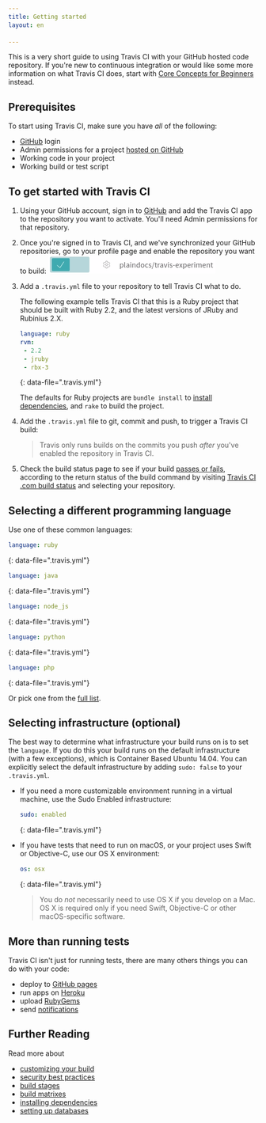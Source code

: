 ```yaml
---
title: Getting started
layout: en

---
```


This is a very short guide to using Travis CI with your GitHub hosted code repository.
If you're new to continuous integration or would like some more information on
what Travis CI does, start with [Core Concepts for Beginners](/user/for-beginners)
instead.

<div id="toc"></div>

## Prerequisites

To start using Travis CI, make sure you have *all* of the following:

 * [GitHub](https://github.com/) login
 * Admin permissions for a project [hosted on GitHub](https://help.github.com/categories/importing-your-projects-to-github/)
 * Working code in your project
 * Working build or test script

## To get started with Travis CI

1. Using your GitHub account, sign in to [GitHub](https://github.com/marketplace/travis-ci) and add the Travis CI app to the repository you want to activate. You'll need Admin permissions for that repository.

2. Once you're signed in to Travis CI, and we've synchronized your GitHub
   repositories, go to your profile page and enable the repository
   you want to build: ![enable button](/images/enable.png "enable button")

3. Add a `.travis.yml` file to your repository to tell Travis CI what to do.

   The following example tells Travis CI that this is a Ruby project that should
   be built with Ruby 2.2, and the latest versions of JRuby and Rubinius 2.X.

   ```yaml
   language: ruby
   rvm:
    - 2.2
    - jruby
    - rbx-3
   ```
   {: data-file=".travis.yml"}

   The defaults for Ruby projects are `bundle install` to [install dependencies](/user/customizing-the-build/#Customizing-the-Installation-Step),
   and `rake` to build the project.

4. Add the `.travis.yml` file to git, commit and push, to trigger a Travis CI build:

   > Travis only runs builds on the commits you push *after* you've enabled the repository in Travis CI.

5. Check the build status page to see if your build [passes or fails](/user/customizing-the-build/#Breaking-the-Build), according to the return status of the build command by visiting [Travis CI .com build status](https://travis-ci.com/auth) and selecting your repository.


## Selecting a different programming language

Use one of these common languages:

```yaml
language: ruby
```
{: data-file=".travis.yml"}

```yaml
language: java
```
{: data-file=".travis.yml"}

```yaml
language: node_js
```
{: data-file=".travis.yml"}

```yaml
language: python
```
{: data-file=".travis.yml"}

```yaml
language: php
```
{: data-file=".travis.yml"}

Or pick one from the [full list](/user/languages/).

## Selecting infrastructure (optional)

The best way to determine what infrastructure your build runs on
is to set the `language`. If you do this your build runs on the default
infrastructure (with a few exceptions), which is Container Based Ubuntu 14.04.
You can explicitly select the default infrastructure by adding `sudo: false` to your `.travis.yml`.

* If you need a more customizable environment running in a virtual machine, use the Sudo
Enabled infrastructure:

  ```yaml
  sudo: enabled
  ```
  {: data-file=".travis.yml"}

* If you have tests that need to run on macOS, or your project uses Swift or
Objective-C, use our OS X environment:

  ```yaml
  os: osx
  ```
  {: data-file=".travis.yml"}

  > You do *not* necessarily need to use OS X if you develop on a Mac.
  > OS X is required only if you need Swift, Objective-C or other
  > macOS-specific software.

## More than running tests

Travis CI isn't just for running tests, there are many others things you can do with your code:

* deploy to [GitHub pages](/user/deployment/pages/)
* run apps on [Heroku](/user/deployment/heroku/)
* upload [RubyGems](/user/deployment/rubygems/)
* send [notifications](/user/notifications/)

## Further Reading

Read more about

* [customizing your build](/user/customizing-the-build)
* [security best practices](/user/best-practices-security/)
* [build stages](/user/build-stages/)
* [build matrixes](/user/customizing-the-build/#Build-Matrix)
* [installing dependencies](/user/installing-dependencies)
* [setting up databases](/user/database-setup/)
